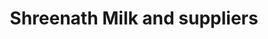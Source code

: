 ---
title: "Shreenath Milk and suppliers"
url: /nallasopara-west/shreenath-milk-and-suppliers/
shop: dairy
---